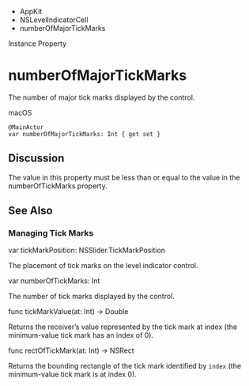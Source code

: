 

- AppKit
- NSLevelIndicatorCell
-  numberOfMajorTickMarks 

Instance Property

# numberOfMajorTickMarks

The number of major tick marks displayed by the control.

macOS

``` source
@MainActor
var numberOfMajorTickMarks: Int { get set }
```

## Discussion

The value in this property must be less than or equal to the value in the numberOfTickMarks property.

## See Also

### Managing Tick Marks

var tickMarkPosition: NSSlider.TickMarkPosition

The placement of tick marks on the level indicator control.

var numberOfTickMarks: Int

The number of tick marks displayed by the control.

func tickMarkValue(at: Int) -> Double

Returns the receiver’s value represented by the tick mark at index (the minimum-value tick mark has an index of 0).

func rectOfTickMark(at: Int) -> NSRect

Returns the bounding rectangle of the tick mark identified by `index` (the minimum-value tick mark is at index 0).

